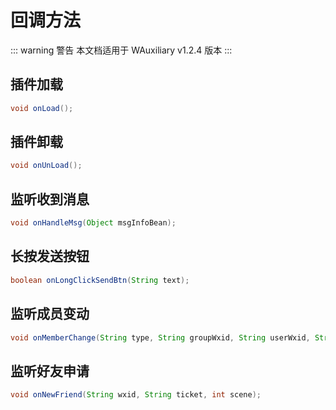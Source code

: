# 回调方法

::: warning 警告
本文档适用于 WAuxiliary v1.2.4 版本
:::

## 插件加载

```java
void onLoad();
```

## 插件卸载

```java
void onUnLoad();
```

## 监听收到消息

```java
void onHandleMsg(Object msgInfoBean);
```

## 长按发送按钮

```java
boolean onLongClickSendBtn(String text);
```

## 监听成员变动

```java
void onMemberChange(String type, String groupWxid, String userWxid, String userName);
```

## 监听好友申请

```java
void onNewFriend(String wxid, String ticket, int scene);
```
